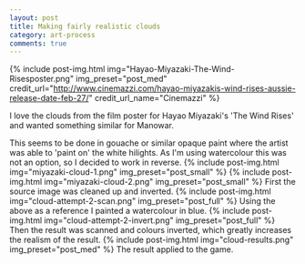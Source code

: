```yaml
---
layout: post
title: Making fairly realistic clouds
category: art-process
comments: true
---
```


{% include post-img.html img="Hayao-Miyazaki-The-Wind-Risesposter.png" img_preset="post_med" credit_url="http://www.cinemazzi.com/hayao-miyazakis-wind-rises-aussie-release-date-feb-27/" credit_url_name="Cinemazzi" %}

I love the clouds from the film poster for Hayao Miyazaki's 'The Wind Rises' and wanted
something similar for Manowar.

This seems to be done in gouache or similar opaque paint where the artist was able to 
'paint on' the white hilights. As I'm using watercolour this was not an
option, so I decided to work in reverse.
{% include post-img.html img="miyazaki-cloud-1.png" img_preset="post_small" %}
{% include post-img.html img="miyazaki-cloud-2.png" img_preset="post_small" %}
First the source image was cleaned up and inverted.
{% include post-img.html img="cloud-attempt-2-scan.png" img_preset="post_full" %}
Using the above as a reference I painted a watercolour in blue.
{% include post-img.html img="cloud-attempt-2-invert.png" img_preset="post_full" %}
Then the result was scanned and colours inverted, which greatly increases the realism of the 
result. 
{% include post-img.html img="cloud-results.png" img_preset="post_med" %}
The result applied to the game.
<br>



